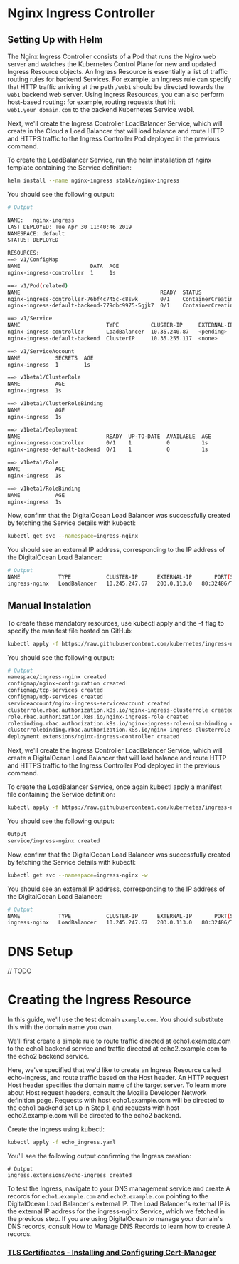 # Nginx Ingress Controller

## Setting Up with Helm

The Nginx Ingress Controller consists of a Pod that runs the Nginx web server and watches the Kubernetes Control Plane for new and updated Ingress Resource objects. An Ingress Resource is essentially a list of traffic routing rules for backend Services. For example, an Ingress rule can specify that HTTP traffic arriving at the path `/web1` should be directed towards the `web1` backend web server. Using Ingress Resources, you can also perform host-based routing: for example, routing requests that hit `web1.your_domain.com` to the backend Kubernetes Service web1.

Next, we'll create the Ingress Controller LoadBalancer Service, which will create in the Cloud a Load Balancer that will load balance and route HTTP and HTTPS traffic to the Ingress Controller Pod deployed in the previous command.

To create the LoadBalancer Service, run the helm installation of nginx template containing the Service definition:
```bash
helm install --name nginx-ingress stable/nginx-ingress
```

You should see the following output:
```bash
# Output

NAME:   nginx-ingress
LAST DEPLOYED: Tue Apr 30 11:40:46 2019
NAMESPACE: default
STATUS: DEPLOYED

RESOURCES:
==> v1/ConfigMap
NAME                      DATA  AGE
nginx-ingress-controller  1     1s

==> v1/Pod(related)
NAME                                            READY  STATUS             RESTARTS  AGE
nginx-ingress-controller-76bf4c745c-c8swk       0/1    ContainerCreating  0         1s
nginx-ingress-default-backend-779dbc9975-5gjk7  0/1    ContainerCreating  0         1s

==> v1/Service
NAME                           TYPE          CLUSTER-IP     EXTERNAL-IP  PORT(S)                     AGE
nginx-ingress-controller       LoadBalancer  10.35.240.87   <pending>    80:32527/TCP,443:31066/TCP  1s
nginx-ingress-default-backend  ClusterIP     10.35.255.117  <none>       80/TCP                      1s

==> v1/ServiceAccount
NAME           SECRETS  AGE
nginx-ingress  1        1s

==> v1beta1/ClusterRole
NAME           AGE
nginx-ingress  1s

==> v1beta1/ClusterRoleBinding
NAME           AGE
nginx-ingress  1s

==> v1beta1/Deployment
NAME                           READY  UP-TO-DATE  AVAILABLE  AGE
nginx-ingress-controller       0/1    1           0          1s
nginx-ingress-default-backend  0/1    1           0          1s

==> v1beta1/Role
NAME           AGE
nginx-ingress  1s

==> v1beta1/RoleBinding
NAME           AGE
nginx-ingress  1s
```


Now, confirm that the DigitalOcean Load Balancer was successfully created by fetching the Service details with kubectl:
```bash
kubectl get svc --namespace=ingress-nginx
```
You should see an external IP address, corresponding to the IP address of the DigitalOcean Load Balancer:
```bash
# Output
NAME            TYPE           CLUSTER-IP      EXTERNAL-IP       PORT(S)                      AGE
ingress-nginx   LoadBalancer   10.245.247.67   203.0.113.0   80:32486/TCP,443:32096/TCP   20h
```


## Manual Instalation
To create these mandatory resources, use kubectl apply and the -f flag to specify the manifest file hosted on GitHub:
```bash
kubectl apply -f https://raw.githubusercontent.com/kubernetes/ingress-nginx/master/deploy/mandatory.yaml
```
You should see the following output:
```bash
# Output
namespace/ingress-nginx created
configmap/nginx-configuration created
configmap/tcp-services created
configmap/udp-services created
serviceaccount/nginx-ingress-serviceaccount created
clusterrole.rbac.authorization.k8s.io/nginx-ingress-clusterrole created
role.rbac.authorization.k8s.io/nginx-ingress-role created
rolebinding.rbac.authorization.k8s.io/nginx-ingress-role-nisa-binding created
clusterrolebinding.rbac.authorization.k8s.io/nginx-ingress-clusterrole-nisa-binding created
deployment.extensions/nginx-ingress-controller created
```
Next, we'll create the Ingress Controller LoadBalancer Service, which will create a DigitalOcean Load Balancer that will load balance and route HTTP and HTTPS traffic to the Ingress Controller Pod deployed in the previous command.

To create the LoadBalancer Service, once again kubectl apply a manifest file containing the Service definition:
```bash
kubectl apply -f https://raw.githubusercontent.com/kubernetes/ingress-nginx/master/deploy/provider/cloud-generic.yaml
```
You should see the following output:
```bash
Output
service/ingress-nginx created
```


Now, confirm that the DigitalOcean Load Balancer was successfully created by fetching the Service details with kubectl:
```bash
kubectl get svc --namespace=ingress-nginx -w
```
You should see an external IP address, corresponding to the IP address of the DigitalOcean Load Balancer:
```bash
# Output
NAME            TYPE           CLUSTER-IP      EXTERNAL-IP       PORT(S)                      AGE
ingress-nginx   LoadBalancer   10.245.247.67   203.0.113.0   80:32486/TCP,443:32096/TCP   20h
```

# DNS Setup
// TODO

# Creating the Ingress Resource

In this guide, we'll use the test domain `example.com`. You should substitute this with the domain name you own.

We'll first create a simple rule to route traffic directed at echo1.example.com to the echo1 backend service and traffic directed at echo2.example.com to the echo2 backend service.

Here, we've specified that we'd like to create an Ingress Resource called echo-ingress, and route traffic based on the Host header. An HTTP request Host header specifies the domain name of the target server. To learn more about Host request headers, consult the Mozilla Developer Network definition page. Requests with host echo1.example.com will be directed to the echo1 backend set up in Step 1, and requests with host echo2.example.com will be directed to the echo2 backend.

Create the Ingress using kubectl:
```bash
kubectl apply -f echo_ingress.yaml
```
You'll see the following output confirming the Ingress creation:
```
# Output
ingress.extensions/echo-ingress created
```

To test the Ingress, navigate to your DNS management service and create A records for `echo1.example.com` and `echo2.example.com` pointing to the DigitalOcean Load Balancer's external IP. The Load Balancer's external IP is the external IP address for the ingress-nginx Service, which we fetched in the previous step. If you are using DigitalOcean to manage your domain's DNS records, consult How to Manage DNS Records to learn how to create A records.



### [TLS Certificates - Installing and Configuring Cert-Manager](https://github.com/arthurbdiniz/kubernetes-cloud-setup/blob/master/cert_manager.md)